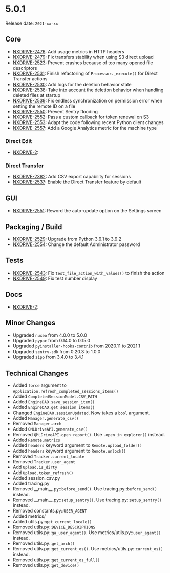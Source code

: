# 5.0.1

Release date: `2021-xx-xx`

## Core

- [NXDRIVE-2476](https://jira.nuxeo.com/browse/NXDRIVE-2476): Add usage metrics in HTTP headers
- [NXDRIVE-2479](https://jira.nuxeo.com/browse/NXDRIVE-2479): Fix transfers stability when using S3 direct upload
- [NXDRIVE-2523](https://jira.nuxeo.com/browse/NXDRIVE-2523): Prevent crashes because of too many opened file descriptors
- [NXDRIVE-2531](https://jira.nuxeo.com/browse/NXDRIVE-2531): Finish refactoring of `Processor._execute()` for Direct Transfer actions
- [NXDRIVE-2530](https://jira.nuxeo.com/browse/NXDRIVE-2530): Add logs for the deletion behavior state
- [NXDRIVE-2538](https://jira.nuxeo.com/browse/NXDRIVE-2538): Take into account the deletion behavior when handling deleted files at startup
- [NXDRIVE-2539](https://jira.nuxeo.com/browse/NXDRIVE-2539): Fix endless synchronization on permission error when setting the remote ID on a file
- [NXDRIVE-2550](https://jira.nuxeo.com/browse/NXDRIVE-2550): Prevent Sentry flooding
- [NXDRIVE-2552](https://jira.nuxeo.com/browse/NXDRIVE-2552): Pass a custom callback for token renewal on S3
- [NXDRIVE-2553](https://jira.nuxeo.com/browse/NXDRIVE-2553): Adapt the code following recent Python client changes
- [NXDRIVE-2557](https://jira.nuxeo.com/browse/NXDRIVE-2557): Add a Google Analytics metric for the machine type

### Direct Edit

- [NXDRIVE-2](https://jira.nuxeo.com/browse/NXDRIVE-2):

### Direct Transfer

- [NXDRIVE-2382](https://jira.nuxeo.com/browse/NXDRIVE-2382): Add CSV export capability for sessions
- [NXDRIVE-2537](https://jira.nuxeo.com/browse/NXDRIVE-2537): Enable the Direct Transfer feature by default

## GUI

- [NXDRIVE-2551](https://jira.nuxeo.com/browse/NXDRIVE-2551): Reword the auto-update option on the Settings screen

## Packaging / Build

- [NXDRIVE-2529](https://jira.nuxeo.com/browse/NXDRIVE-2529): Upgrade from Python 3.9.1 to 3.9.2
- [NXDRIVE-2554](https://jira.nuxeo.com/browse/NXDRIVE-2554): Change the default Administrator password

## Tests

- [NXDRIVE-2543](https://jira.nuxeo.com/browse/NXDRIVE-2543): Fix `test_file_action_with_values()` to finish the action
- [NXDRIVE-2549](https://jira.nuxeo.com/browse/NXDRIVE-2549): Fix test number display

## Docs

- [NXDRIVE-2](https://jira.nuxeo.com/browse/NXDRIVE-2):

## Minor Changes

- Upgraded `nuxeo` from 4.0.0 to 5.0.0
- Upgraded `pypac` from 0.14.0 to 0.15.0
- Upgraded `pyinstaller-hooks-contrib` from 2020.11 to 2021.1
- Upgraded `sentry-sdk` from 0.20.3 to 1.0.0
- Upgraded `zipp` from 3.4.0 to 3.4.1

## Technical Changes

- Added `force` argument to `Application.refresh_completed_sessions_items()`
- Added `CompletedSessionModel.CSV_PATH`
- Added `EngineDAO.save_session_item()`
- Added `EngineDAO.get_session_items()`
- Changed `EngineDAO.sessionUpdated`. Now takes a `bool` argument.
- Added `Manager.generate_csv()`
- Removed `Manager.arch`
- Added `QMLDriveAPI.generate_csv()`
- Removed `QMLDriveAPI.open_report()`. Use `.open_in_explorer()` instead.
- Added `Remote.metrics`
- Added `headers` keyword argument to `Remote.upload_folder()`
- Added `headers` keyword argument to `Remote.unlock()`
- Removed `Tracker.current_locale`
- Removed `Tracker.user_agent`
- Add `Upload.is_dirty`
- Add `Upload.token_refresh()`
- Added session_csv.py
- Added tracing.py
- Removed \_\_main\_\_.py::`before_send()`. Use tracing.py::`before_send()` instead.
- Removed \_\_main\_\_.py::`setup_sentry()`. Use tracing.py::`setup_sentry()` instead.
- Removed constants.py::`USER_AGENT`
- Added metrics/
- Added utils.py::`get_current_locale()`
- Removed utils.py::`DEVICE_DESCRIPTIONS`
- Removed utils.py::`ga_user_agent()`. Use metrics/utils.py::`user_agent()` instead.
- Removed utils.py::`get_arch()`
- Removed utils.py::`get_current_os()`. Use metrics/utils.py::`current_os()` instead.
- Removed utils.py::`get_current_os_full()`
- Removed utils.py::`get_device()`
